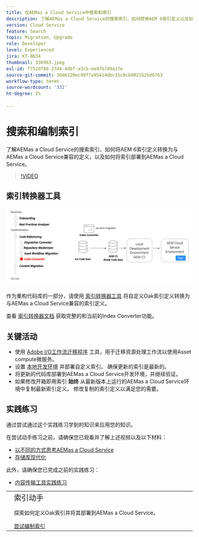 ```yaml
---
title: 在AEMas a Cloud Service中搜索和索引
description: 了解AEMas a Cloud Service的搜索索引、如何转换AEM 6索引定义以及如何部署索引。
version: Cloud Service
feature: Search
topic: Migration, Upgrade
role: Developer
level: Experienced
jira: KT-8634
thumbnail: 336963.jpeg
exl-id: f752df86-27d4-4dbf-a3cb-ee97b7d9a17e
source-git-commit: 30d6120ec99f7a95414dbc31c0cb002152bd6763
workflow-type: tm+mt
source-wordcount: '332'
ht-degree: 2%

---
```


# 搜索和编制索引

了解AEMas a Cloud Service的搜索索引、如何将AEM 6索引定义转换为与AEMas a Cloud Service兼容的定义，以及如何将索引部署到AEMas a Cloud Service。

>[!VIDEO](https://video.tv.adobe.com/v/336963?quality=12&learn=on)

## 索引转换器工具

![索引转换器工具](./assets/index-converter.png)

作为重构代码库的一部分，请使用 [索引转换器工具](https://github.com/adobe/aio-cli-plugin-aem-cloud-service-migration#command-aio-aem-migrationindex-converter) 将自定义Oak索引定义转换为与AEMas a Cloud Service兼容的索引定义。

查看 [索引转换器文档](https://experienceleague.adobe.com/docs/experience-manager-cloud-service/content/migration-journey/refactoring-tools/index-converter.html) 获取完整的和当前的Index Converter功能。

## 关键活动

+ 使用 [Adobe I/O工作流迁移程序](https://github.com/adobe/aio-cli-plugin-aem-cloud-service-migration#command-aio-aem-migrationindex-converter) 工具，用于迁移资源处理工作流以使用Asset compute微服务。
+ 设置 [本地开发环境](https://experienceleague.adobe.com/docs/experience-manager-learn/cloud-service/local-development-environment-set-up/overview.html?lang=zh-Hans) 并部署自定义索引。 确保更新的索引是最新的。
+ 将更新的代码库部署到AEMas a Cloud Service开发环境，并继续验证。
+ 如果修改开箱即用索引 **始终** 从最新版本上运行的AEMas a Cloud Service环境中复制最新索引定义。 修改复制的索引定义以满足您的需要。

## 实践练习

通过尝试通过这个实践练习学到的知识来应用您的知识。

在尝试动手练习之前，请确保您已观看并了解上述视频以及以下材料：

+ [以不同的方式思考AEMas a Cloud Service](./introduction.md)
+ [存储库现代化](./repository-modernization.md)

此外，请确保您已完成之前的实践练习：

+ [内容传输工具实践练习](./content-migration/content-transfer-tool.md#hands-on-exercise)

<table style="border-width:0">
    <tr>
        <td style="width:150px">
            <a  rel="noreferrer"
                target="_blank"
                href="https://github.com/adobe/aem-cloud-engineering-video-series-exercises/tree/session7-indexes#cloud-acceleration-bootcamp---session-7-search-and-indexing"><img alt="实践练习GitHub存储库" src="./assets/github.png"/>
            </a>        
        </td>
        <td style="width:100%;margin-bottom:1rem;">
            <div style="font-size:1.25rem;font-weight:400;">索引动手</div>
            <p style="margin:1rem 0">
                探索如何定义Oak索引并将其部署到AEMas a Cloud Service。
            </p>
            <a  rel="noreferrer"
                target="_blank"
                href="https://github.com/adobe/aem-cloud-engineering-video-series-exercises/tree/session7-indexes#cloud-acceleration-bootcamp---session-7-search-and-indexing" class="spectrum-Button spectrum-Button--primary spectrum-Button--sizeM">
                <span class="spectrum-Button-label has-no-wrap has-text-weight-bold">尝试编制索引</span>
            </a>
        </td>
    </tr>
</table>
